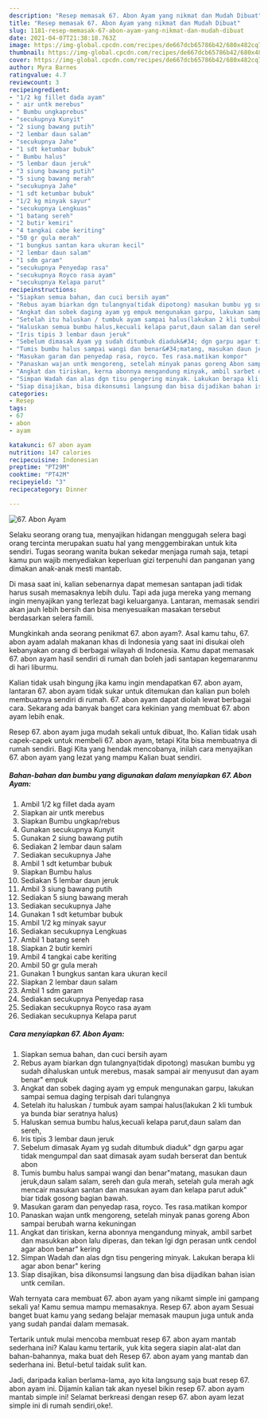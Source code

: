 ```yaml
---
description: "Resep memasak 67. Abon Ayam yang nikmat dan Mudah Dibuat"
title: "Resep memasak 67. Abon Ayam yang nikmat dan Mudah Dibuat"
slug: 1181-resep-memasak-67-abon-ayam-yang-nikmat-dan-mudah-dibuat
date: 2021-04-07T21:38:18.763Z
image: https://img-global.cpcdn.com/recipes/de667dcb65786b42/680x482cq70/67-abon-ayam-foto-resep-utama.jpg
thumbnail: https://img-global.cpcdn.com/recipes/de667dcb65786b42/680x482cq70/67-abon-ayam-foto-resep-utama.jpg
cover: https://img-global.cpcdn.com/recipes/de667dcb65786b42/680x482cq70/67-abon-ayam-foto-resep-utama.jpg
author: Myra Barnes
ratingvalue: 4.7
reviewcount: 3
recipeingredient:
- "1/2 kg fillet dada ayam"
- " air untk merebus"
- " Bumbu ungkaprebus"
- "secukupnya Kunyit"
- "2 siung bawang putih"
- "2 lembar daun salam"
- "secukupnya Jahe"
- "1 sdt ketumbar bubuk"
- " Bumbu halus"
- "5 lembar daun jeruk"
- "3 siung bawang putih"
- "5 siung bawang merah"
- "secukupnya Jahe"
- "1 sdt ketumbar bubuk"
- "1/2 kg minyak sayur"
- "secukupnya Lengkuas"
- "1 batang sereh"
- "2 butir kemiri"
- "4 tangkai cabe keriting"
- "50 gr gula merah"
- "1 bungkus santan kara ukuran kecil"
- "2 lembar daun salam"
- "1 sdm garam"
- "secukupnya Penyedap rasa"
- "secukupnya Royco rasa ayam"
- "secukupnya Kelapa parut"
recipeinstructions:
- "Siapkan semua bahan, dan cuci bersih ayam"
- "Rebus ayam biarkan dgn tulangnya(tidak dipotong) masukan bumbu yg sudah dihaluskan untuk merebus, masak sampai air menyusut dan ayam benar&#34; empuk"
- "Angkat dan sobek daging ayam yg empuk mengunakan garpu, lakukan sampai semua daging terpisah dari tulangnya"
- "Setelah itu haluskan / tumbuk ayam sampai halus(lakukan 2 kli tumbuk ya bunda biar seratnya halus)"
- "Haluskan semua bumbu halus,kecuali kelapa parut,daun salam dan sereh,"
- "Iris tipis 3 lembar daun jeruk"
- "Sebelum dimasak Ayam yg sudah ditumbuk diaduk&#34; dgn garpu agar tidak mengumpal dan saat dimasak ayam sudah berserat dan bentuk abon"
- "Tumis bumbu halus sampai wangi dan benar&#34;matang, masukan daun jeruk,daun salam salam, sereh dan gula merah, setelah gula merah agk mencair masukan santan dan masukan ayam dan kelapa parut aduk&#34; biar tidak gosong bagian bawah."
- "Masukan garam dan penyedap rasa, royco. Tes rasa.matikan kompor"
- "Panaskan wajan untk mengoreng, setelah minyak panas goreng Abon sampai berubah warna kekuningan"
- "Angkat dan tiriskan, kerna abonnya mengandung minyak, ambil sarbet dan masukkan abon lalu diperas, dan tekan lgi dgn perasan untk cendol agar abon benar&#34; kering"
- "Simpan Wadah dan alas dgn tisu pengering minyak. Lakukan berapa kli agar abon benar&#34; kering"
- "Siap disajikan, bisa dikonsumsi langsung dan bisa dijadikan bahan isian untk cemilan."
categories:
- Resep
tags:
- 67
- abon
- ayam

katakunci: 67 abon ayam 
nutrition: 147 calories
recipecuisine: Indonesian
preptime: "PT29M"
cooktime: "PT42M"
recipeyield: "3"
recipecategory: Dinner

---
```



![67. Abon Ayam](https://img-global.cpcdn.com/recipes/de667dcb65786b42/680x482cq70/67-abon-ayam-foto-resep-utama.jpg)

Selaku seorang orang tua, menyajikan hidangan menggugah selera bagi orang tercinta merupakan suatu hal yang menggembirakan untuk kita sendiri. Tugas seorang  wanita bukan sekedar menjaga rumah saja, tetapi kamu pun wajib menyediakan keperluan gizi terpenuhi dan panganan yang dimakan anak-anak mesti mantab.

Di masa  saat ini, kalian sebenarnya dapat memesan santapan jadi tidak harus susah memasaknya lebih dulu. Tapi ada juga mereka yang memang ingin menyajikan yang terlezat bagi keluarganya. Lantaran, memasak sendiri akan jauh lebih bersih dan bisa menyesuaikan masakan tersebut berdasarkan selera famili. 



Mungkinkah anda seorang penikmat 67. abon ayam?. Asal kamu tahu, 67. abon ayam adalah makanan khas di Indonesia yang saat ini disukai oleh kebanyakan orang di berbagai wilayah di Indonesia. Kamu dapat memasak 67. abon ayam hasil sendiri di rumah dan boleh jadi santapan kegemaranmu di hari liburmu.

Kalian tidak usah bingung jika kamu ingin mendapatkan 67. abon ayam, lantaran 67. abon ayam tidak sukar untuk ditemukan dan kalian pun boleh membuatnya sendiri di rumah. 67. abon ayam dapat diolah lewat berbagai cara. Sekarang ada banyak banget cara kekinian yang membuat 67. abon ayam lebih enak.

Resep 67. abon ayam juga mudah sekali untuk dibuat, lho. Kalian tidak usah capek-capek untuk membeli 67. abon ayam, tetapi Kita bisa membuatnya di rumah sendiri. Bagi Kita yang hendak mencobanya, inilah cara menyajikan 67. abon ayam yang lezat yang mampu Kalian buat sendiri.

<!--inarticleads1-->

##### Bahan-bahan dan bumbu yang digunakan dalam menyiapkan 67. Abon Ayam:

1. Ambil 1/2 kg fillet dada ayam
1. Siapkan  air untk merebus
1. Siapkan  Bumbu ungkap/rebus
1. Gunakan secukupnya Kunyit
1. Gunakan 2 siung bawang putih
1. Sediakan 2 lembar daun salam
1. Sediakan secukupnya Jahe
1. Ambil 1 sdt ketumbar bubuk
1. Siapkan  Bumbu halus
1. Sediakan 5 lembar daun jeruk
1. Ambil 3 siung bawang putih
1. Sediakan 5 siung bawang merah
1. Sediakan secukupnya Jahe
1. Gunakan 1 sdt ketumbar bubuk
1. Ambil 1/2 kg minyak sayur
1. Sediakan secukupnya Lengkuas
1. Ambil 1 batang sereh
1. Siapkan 2 butir kemiri
1. Ambil 4 tangkai cabe keriting
1. Ambil 50 gr gula merah
1. Gunakan 1 bungkus santan kara ukuran kecil
1. Siapkan 2 lembar daun salam
1. Ambil 1 sdm garam
1. Sediakan secukupnya Penyedap rasa
1. Sediakan secukupnya Royco rasa ayam
1. Sediakan secukupnya Kelapa parut




<!--inarticleads2-->

##### Cara menyiapkan 67. Abon Ayam:

1. Siapkan semua bahan, dan cuci bersih ayam
1. Rebus ayam biarkan dgn tulangnya(tidak dipotong) masukan bumbu yg sudah dihaluskan untuk merebus, masak sampai air menyusut dan ayam benar&#34; empuk
1. Angkat dan sobek daging ayam yg empuk mengunakan garpu, lakukan sampai semua daging terpisah dari tulangnya
1. Setelah itu haluskan / tumbuk ayam sampai halus(lakukan 2 kli tumbuk ya bunda biar seratnya halus)
1. Haluskan semua bumbu halus,kecuali kelapa parut,daun salam dan sereh,
1. Iris tipis 3 lembar daun jeruk
1. Sebelum dimasak Ayam yg sudah ditumbuk diaduk&#34; dgn garpu agar tidak mengumpal dan saat dimasak ayam sudah berserat dan bentuk abon
1. Tumis bumbu halus sampai wangi dan benar&#34;matang, masukan daun jeruk,daun salam salam, sereh dan gula merah, setelah gula merah agk mencair masukan santan dan masukan ayam dan kelapa parut aduk&#34; biar tidak gosong bagian bawah.
1. Masukan garam dan penyedap rasa, royco. Tes rasa.matikan kompor
1. Panaskan wajan untk mengoreng, setelah minyak panas goreng Abon sampai berubah warna kekuningan
1. Angkat dan tiriskan, kerna abonnya mengandung minyak, ambil sarbet dan masukkan abon lalu diperas, dan tekan lgi dgn perasan untk cendol agar abon benar&#34; kering
1. Simpan Wadah dan alas dgn tisu pengering minyak. Lakukan berapa kli agar abon benar&#34; kering
1. Siap disajikan, bisa dikonsumsi langsung dan bisa dijadikan bahan isian untk cemilan.




Wah ternyata cara membuat 67. abon ayam yang nikamt simple ini gampang sekali ya! Kamu semua mampu memasaknya. Resep 67. abon ayam Sesuai banget buat kamu yang sedang belajar memasak maupun juga untuk anda yang sudah pandai dalam memasak.

Tertarik untuk mulai mencoba membuat resep 67. abon ayam mantab sederhana ini? Kalau kamu tertarik, yuk kita segera siapin alat-alat dan bahan-bahannya, maka buat deh Resep 67. abon ayam yang mantab dan sederhana ini. Betul-betul taidak sulit kan. 

Jadi, daripada kalian berlama-lama, ayo kita langsung saja buat resep 67. abon ayam ini. Dijamin kalian tak akan nyesel bikin resep 67. abon ayam mantab simple ini! Selamat berkreasi dengan resep 67. abon ayam lezat simple ini di rumah sendiri,oke!.

